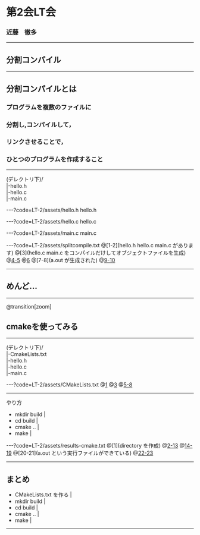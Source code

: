 # 第2会LT会
### 近藤　徹多

---

## 分割コンパイル

---
## 分割コンパイルとは <br>
### プログラムを複数のファイルに<br>
### 分割し,コンパイルして， <br>
### リンクさせることで，<br>
### ひとつのプログラムを作成すること <br>

---
 
(デレクトリ下)/ <br>
|-hello.h <br>
|-hello.c <br>
|-main.c

---?code=LT-2/assets/hello.h
hello.h

---?code=LT-2/assets/hello.c
hello.c

---?code=LT-2/assets/main.c
main.c

---?code=LT-2/assets/splitcompile.txt
@[1-2](hello.h hello.c main.c があります)
@[3](hello.c main.c をコンパイルだけしてオブジェクトファイルを生成)
@[4-5](オブジェクトファイルが生成された)
@[6](オブジェクトファイルをリンクして,a.outを生成)
@[7-8](a.out が生成された)
@[9-10](ちゃんと実行できます)

---

## めんど...

---
@transition[zoom]
## cmakeを使ってみる

---

(デレクトリ下)/ <br>
|-CmakeLists.txt <br>
|-hello.h <br>
|-hello.c <br>
|-main.c

---?code=LT-2/assets/CMakeLists.txt
@[1](cmakeのバージョン指定)
@[3](プロジェクト名と使用する言語を設定)
@[5-8](a.outという実行ファイルをmain.cとhello.cから作成)

---

やり方
* mkdir build |
* cd build |
* cmake .. |
* make |

---?code=LT-2/assets/results-cmake.txt
@[1](directory を作成)
@[2-13](移動してcmake)
@[14-19](make)
@[20-21](a.out という実行ファイルができている)
@[22-23](ちゃんと実行できます)

---

## まとめ
* CMakeLists.txt を作る |
* mkdir build |
* cd build |
* cmake .. |
* make |

---

